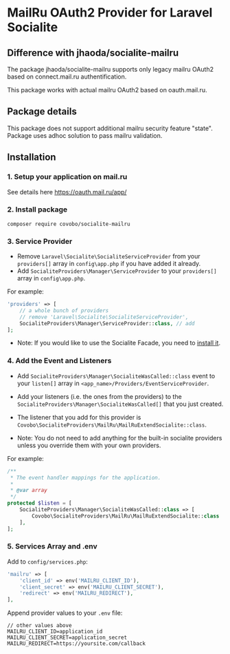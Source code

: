 # MailRu OAuth2 Provider for Laravel Socialite

## Difference with jhaoda/socialite-mailru

The package jhaoda/socialite-mailru supports only legacy mailru OAuth2 based on connect.mail.ru authentification.

This package works with actual mailru OAuth2 based on oauth.mail.ru.

## Package details

This package does not support additional mailru security feature "state". Package uses adhoc solution to pass mailru validation.  

## Installation

### 1. Setup your application on mail.ru

See details here https://oauth.mail.ru/app/

### 2. Install package

`composer require covobo/socialite-mailru`

### 3. Service Provider

* Remove `Laravel\Socialite\SocialiteServiceProvider` from your `providers[]` array in `config\app.php` if you have added it already.
* Add `SocialiteProviders\Manager\ServiceProvider` to your `providers[]` array in `config\app.php`.

For example:
```php
'providers' => [
    // a whole bunch of providers
    // remove 'Laravel\Socialite\SocialiteServiceProvider',
    SocialiteProviders\Manager\ServiceProvider::class, // add
];
```
* Note: If you would like to use the Socialite Facade, you need to [install it](http://laravel.com/docs/5.2/authentication#social-authentication).

### 4. Add the Event and Listeners

* Add `SocialiteProviders\Manager\SocialiteWasCalled::class` event to your `listen[]` array in `<app_name>/Providers/EventServiceProvider`.

* Add your listeners (i.e. the ones from the providers) to the `SocialiteProviders\Manager\SocialiteWasCalled[]` that you just created.

* The listener that you add for this provider is `Covobo\SocialiteProviders\MailRu\MailRuExtendSocialite::class`.

* Note: You do not need to add anything for the built-in socialite providers unless you override them with your own providers.

For example:
```php
/**
 * The event handler mappings for the application.
 *
 * @var array
 */
protected $listen = [
    SocialiteProviders\Manager\SocialiteWasCalled::class => [
        Covobo\SocialiteProviders\MailRu\MailRuExtendSocialite::class
    ],
];
```

### 5. Services Array and .env

Add to `config/services.php`:
```php
'mailru' => [
    'client_id' => env('MAILRU_CLIENT_ID'),
    'client_secret' => env('MAILRU_CLIENT_SECRET'),
    'redirect' => env('MAILRU_REDIRECT'),  
],
```

Append provider values to your `.env` file:
```
// other values above
MAILRU_CLIENT_ID=application_id
MAILRU_CLIENT_SECRET=application_secret
MAILRU_REDIRECT=https://yoursite.com/callback
```
